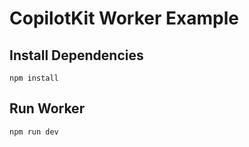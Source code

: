 # CopilotKit Worker Example

## Install Dependencies

```
npm install
```

## Run Worker
```
npm run dev
```
